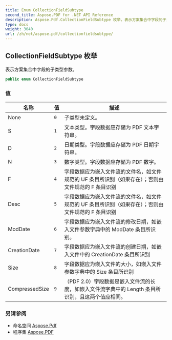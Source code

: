 ```yaml
---
title: Enum CollectionFieldSubtype
second_title: Aspose.PDF for .NET API Reference
description: Aspose.Pdf.CollectionFieldSubtype 枚举。表示方案集合中字段的子类型参数
type: docs
weight: 3040
url: /zh/net/aspose.pdf/collectionfieldsubtype/
---
```

## CollectionFieldSubtype 枚举

表示方案集合中字段的子类型参数。

```csharp
public enum CollectionFieldSubtype
```

### 值

| 名称 | 值 | 描述 |
| --- | --- | --- |
| None | `0` | 子类型未定义。 |
| S | `1` | 文本类型。字段数据应存储为 PDF 文本字符串。 |
| D | `2` | 日期类型。字段数据应存储为 PDF 日期字符串。 |
| N | `3` | 数字类型。字段数据应存储为 PDF 数字。 |
| F | `4` | 字段数据应为嵌入文件流的文件名，如文件规范的 UF 条目所识别（如果存在）；否则由文件规范的 F 条目识别 |
| Desc | `5` | 字段数据应为嵌入文件流的文件名，如文件规范的 UF 条目所识别（如果存在）；否则由文件规范的 F 条目识别 |
| ModDate | `6` | 字段数据应为嵌入文件流的修改日期，如嵌入文件参数字典中的 ModDate 条目所识别。 |
| CreationDate | `7` | 字段数据应为嵌入文件流的创建日期，如嵌入文件中的 CreationDate 条目所识别 |
| Size | `8` | 字段数据应为嵌入文件的大小，如嵌入文件参数字典中的 Size 条目所识别 |
| CompressedSize | `9` | （PDF 2.0）字段数据是嵌入文件流的长度，如嵌入文件流字典中的 Length 条目所识别，且这两个值应相同。 |

### 另请参阅

* 命名空间 [Aspose.Pdf](../../aspose.pdf/)
* 程序集 [Aspose.PDF](../../)